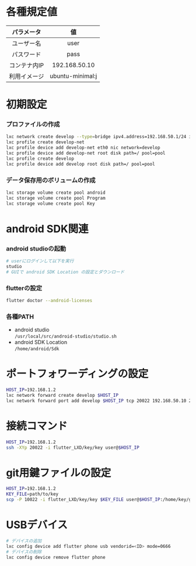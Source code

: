 # 各種規定値
|パラメータ|値|
|:-:|:-:|
|ユーザー名|user|
|パスワード|pass|
|コンテナ内IP|192.168.50.10|
|利用イメージ|ubuntu-minimal:j|

# 初期設定
### プロファイルの作成
```sh
lxc network create develop --type=bridge ipv4.address=192.168.50.1/24 ipv4.nat=true ipv6.address=none
lxc profile create develop-net
lxc profile device add develop-net eth0 nic network=develop
lxc profile device add develop-net root disk path=/ pool=pool
lxc profile create develop
lxc profile device add develop root disk path=/ pool=pool
```

### データ保存用のボリュームの作成
```sh
lxc storage volume create pool android
lxc storage volume create pool Program
lxc storage volume create pool Key
```

# android SDK関連
### android studioの起動
```sh
# userにログインして以下を実行
studio
# GUIで android SDK Location の設定とダウンロード
```
### flutterの設定
```sh
flutter doctor --android-licenses
```
### 各種PATH
- android studio  
  `/usr/local/src/android-studio/studio.sh`
- android SDK Location  
  `/home/android/Sdk`


# ポートフォワーディングの設定
```sh
HOST_IP=192.168.1.2
lxc network forward create develop $HOST_IP
lxc network forward port add develop $HOST_IP tcp 20022 192.168.50.10 22
```

# 接続コマンド
```sh
HOST_IP=192.168.1.2
ssh -XYp 20022 -i flutter_LXD/key/key user@$HOST_IP
```

# git用鍵ファイルの設定
```sh
HOST_IP=192.168.1.2
KEY_FILE=path/to/key
scp -P 10022 -i flutter_LXD/key/key $KEY_FILE user@$HOST_IP:/home/key/git
```

# USBデバイス
```sh
# デバイスの追加
lxc config device add flutter phone usb vendorid=<ID> mode=0666
# デバイスの削除
lxc config device remove flutter phone
```
